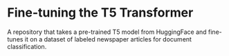 # Fine-tuning the T5 Transformer
A repository that takes a pre-trained T5 model from HuggingFace and fine-tunes it on a dataset of labeled newspaper articles for document classification.
